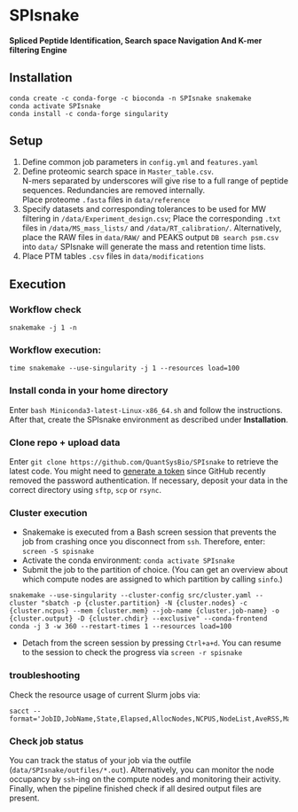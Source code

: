 # SPIsnake
#### Spliced Peptide Identification, Search space Navigation And K-mer filtering Engine


## Installation
```
conda create -c conda-forge -c bioconda -n SPIsnake snakemake
conda activate SPIsnake
conda install -c conda-forge singularity 
```

## Setup
1. Define common job parameters in `config.yml` and `features.yaml`
2. Define proteomic search space in `Master_table.csv`.  
N-mers separated by underscores will give rise to a full range of peptide sequences. Redundancies are removed internally.  
Place proteome `.fasta` files in `data/reference`
3. Specify datasets and corresponding tolerances to be used for MW filtering in `/data/Experiment_design.csv`; 
Place the corresponding `.txt` files in `/data/MS_mass_lists/` and `/data/RT_calibration/`. Alternatively, place the RAW files in `data/RAW/` and PEAKS output `DB search psm.csv` into `data/` SPIsnake will generate the mass and retention time lists.
4. Place PTM tables `.csv` files in `data/modifications`

## Execution
### Workflow check
`snakemake -j 1 -n`
### Workflow execution:
```
time snakemake --use-singularity -j 1 --resources load=100
```

### Install conda in your home directory
Enter `bash Miniconda3-latest-Linux-x86_64.sh` and follow the instructions.
After that, create the SPIsnake environment as described under **Installation**.

### Clone repo + upload data
Enter `git clone https://github.com/QuantSysBio/SPIsnake` to retrieve the latest code. You might need to [generate a token](https://github.blog/2020-12-15-token-authentication-requirements-for-git-operations/) since GitHub recently removed the password authentication.
If necessary, deposit your data in the correct directory using `sftp`, `scp` or `rsync`. 

### Cluster execution
- Snakemake is executed from a Bash screen session that prevents the job from crashing once you disconnect from `ssh`. Therefore, enter:
`screen -S spisnake`
- Activate the conda environment:
`conda activate SPIsnake`
- Submit the job to the partition of choice. (You can get an overview about which compute nodes are assigned to which partition by calling `sinfo`.)  
```
snakemake --use-singularity --cluster-config src/cluster.yaml --cluster "sbatch -p {cluster.partition} -N {cluster.nodes} -c {cluster.ncpus} --mem {cluster.mem} --job-name {cluster.job-name} -o {cluster.output} -D {cluster.chdir} --exclusive" --conda-frontend conda -j 3 -w 360 --restart-times 1 --resources load=100
```
- Detach from the screen session by pressing `Ctrl+a+d`. You can resume to the session to check the progress via `screen -r spisnake`

### troubleshooting
Check the resource usage of current Slurm jobs via:
```
sacct --format='JobID,JobName,State,Elapsed,AllocNodes,NCPUS,NodeList,AveRSS,MaxRSS,MaxRSSNode,MaxRSSTask,ReqMem,MaxDiskWrite'
```

### Check job status
You can track the status of your job via the outfile (`data/SPIsnake/outfiles/*.out`). Alternatively, you can monitor the node occupancy by `ssh`-ing on the compute nodes and monitoring their activity.
Finally, when the pipeline finished check if all desired output files are present.

